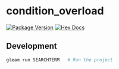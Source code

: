 # condition_overload

[![Package Version](https://img.shields.io/hexpm/v/condition_overload)](https://hex.pm/packages/condition_overload)
[![Hex Docs](https://img.shields.io/badge/hex-docs-ffaff3)](https://hexdocs.pm/condition_overload/)


## Development

```sh
gleam run SEARCHTERM   # Run the project
```
